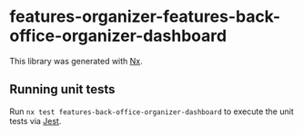 # features-organizer-features-back-office-organizer-dashboard

This library was generated with [Nx](https://nx.dev).

## Running unit tests

Run `nx test features-back-office-organizer-dashboard` to execute the unit tests via [Jest](https://jestjs.io).
